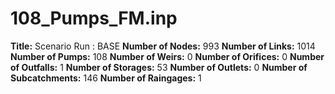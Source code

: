 # 108_Pumps_FM.inp
**Title:** Scenario Run :  BASE
**Number of Nodes:** 993
**Number of Links:** 1014
**Number of Pumps:** 108
**Number of Weirs:** 0
**Number of Orifices:** 0
**Number of Outfalls:** 1
**Number of Storages:** 53
**Number of Outlets:** 0
**Number of Subcatchments:** 146
**Number of Raingages:** 1

